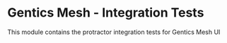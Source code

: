 # Gentics Mesh - Integration Tests

This module contains the protractor integration tests for Gentics Mesh UI
